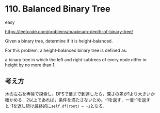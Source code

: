 # 110. Balanced Binary Tree

easy

https://leetcode.com/problems/maximum-depth-of-binary-tree/

Given a binary tree, determine if it is height-balanced.

For this problem, a height-balanced binary tree is defined as:

a binary tree in which the left and right subtrees of every node differ in height by no more than 1.

## 考え方

木の左右を再帰で探索し，DFSで葉まで到達したら，深さの差が1より大きいか確かめる．2以上であれば，条件を満たさないため，-1を返す．一度-1を返すと-1を返し続け最終的に`self.df(root) = -1`となる．
